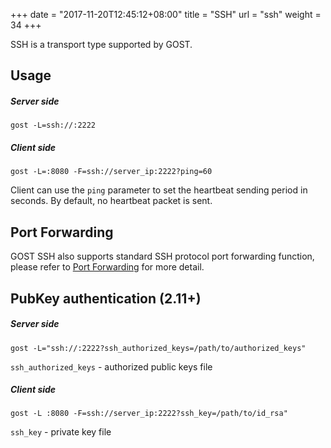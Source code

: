 +++
date = "2017-11-20T12:45:12+08:00"
title = "SSH"
url = "ssh"
weight = 34
+++

SSH is a transport type supported by GOST.

## Usage

##### Server side

```
gost -L=ssh://:2222
```

##### Client side

```
gost -L=:8080 -F=ssh://server_ip:2222?ping=60
```

Client can use the `ping` parameter to set the heartbeat sending period in seconds. By default, no heartbeat packet is sent.

## Port Forwarding

GOST SSH also supports standard SSH protocol port forwarding function, please refer to [Port Forwarding](/port-forwarding) for more detail.

## PubKey authentication (2.11+)

##### Server side

```
gost -L="ssh://:2222?ssh_authorized_keys=/path/to/authorized_keys"
```

`ssh_authorized_keys` - authorized public keys file

##### Client side

```
gost -L :8080 -F=ssh://server_ip:2222?ssh_key=/path/to/id_rsa"
```

`ssh_key` - private key file